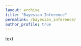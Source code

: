 ```yaml
---
layout: archive
title: "Bayesian Inference"
permalink: /bayesian_inference/
author_profile: true
---
```

text


